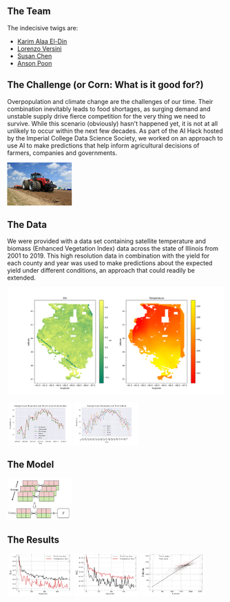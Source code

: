 ## The Team

The indecisive twigs are:
* [Karim Alaa El-Din](https://github.com/karimaed)
* [Lorenzo Versini](https://github.com/versolollo)
* [Susan Chen](https://github.com/xiousangchen)
* [Anson Poon](https://github.com/ansonpoon166)

## The Challenge (or Corn: What is it good for?)

Overpopulation and climate change are the challenges of our time. Their combination inevitably leads to food shortages, as surging demand and unstable supply drive fierce competition for the very thing we need to survive. While this scenario (obviously) hasn't happened yet, it is not at all unlikely to occur within the next few decades. As part of the AI Hack hosted by the Imperial College Data Science Society, we worked on an approach to use AI to make predictions that help inform agricultural decisions of farmers, companies and governments.

<img src="/images/machine.jpg" alt="A Machine"
	title="Using machines to improve agriculture since 1881" width="150" height="100" />

## The Data

We were provided with a data set containing satellite temperature and biomass (Enhanced Vegetation Index) data across the state of Illinois from 2001 to 2019. This high resolution data in combination with the yield for each county and year was used to make predictions about the expected yield under different conditions, an approach that could readily be extended.

![Input Data Maps](/images/maps.png)

<img src="/images/2015%20temperature%20plot%20for%20many%20counties.png" alt="County Temperatures"
	title="Many County Temperatures" width="150" height="100" />
<img src="/images/bond.png" alt="Bond County Temperatures"
	title="Bond County Temperatures" width="150" height="100" />
## The Model

<img src="/images/new_algorithm.PNG" alt="Our Model"
	title="Our Model" width="150" height="100" />

## The Results
<img src="/images/epochloss-1.png" alt="Loss History"
	title="Loss History" width="150" height="100" />
<img src="/images/epochmae-1.png" alt="MAE History"
	title="MAE History" width="150" height="100" />
<img src="/images/labelprediction-1.png" alt="Predictions vs Labels"
	title="Predictions vs Labels (normalized)" width="150" height="100" />
